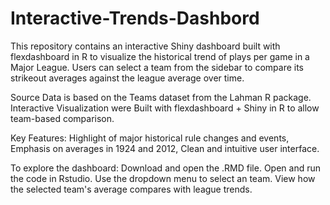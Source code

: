 # Interactive-Trends-Dashbord
This repository contains an interactive Shiny dashboard built with flexdashboard in R to visualize the historical trend of plays per game in a Major League. Users can select a team from the sidebar to compare its strikeout averages against the league average over time.

Source Data is based on the Teams dataset from the Lahman R package. Interactive Visualization were Built with flexdashboard + Shiny in R to allow team-based comparison.

Key Features: Highlight of major historical rule changes and events, Emphasis on averages in 1924 and 2012, Clean and intuitive user interface.

To explore the dashboard: Download and open the .RMD file. Open and run the code in Rstudio. Use the dropdown menu to select an team. View how the selected team's average compares with league trends.
